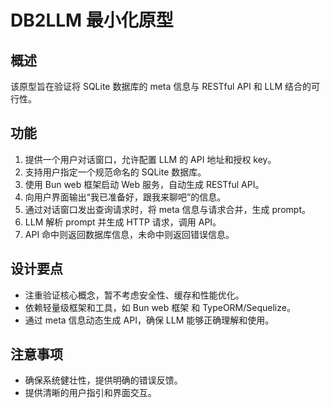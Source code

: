# DB2LLM 最小化原型

## 概述
该原型旨在验证将 SQLite 数据库的 meta 信息与 RESTful API 和 LLM 结合的可行性。

## 功能
1. 提供一个用户对话窗口，允许配置 LLM 的 API 地址和授权 key。
2. 支持用户指定一个规范命名的 SQLite 数据库。
3. 使用 Bun web 框架启动 Web 服务，自动生成 RESTful API。
4. 向用户界面输出“我已准备好，跟我来聊吧”的信息。
5. 通过对话窗口发出查询请求时，将 meta 信息与请求合并，生成 prompt。
6. LLM 解析 prompt 并生成 HTTP 请求，调用 API。
7. API 命中则返回数据库信息，未命中则返回错误信息。

## 设计要点
- 注重验证核心概念，暂不考虑安全性、缓存和性能优化。
- 依赖轻量级框架和工具，如 Bun web 框架 和 TypeORM/Sequelize。
- 通过 meta 信息动态生成 API，确保 LLM 能够正确理解和使用。

## 注意事项
- 确保系统健壮性，提供明确的错误反馈。
- 提供清晰的用户指引和界面交互。